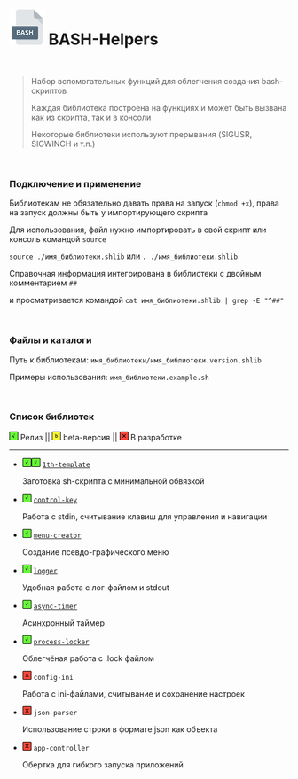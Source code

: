 # <img src="/.img/icon_bash.png"/> BASH-Helpers

<br />

> Набор вспомогательных функций для облегчения создания bash-скриптов
>
> Каждая библиотека построена на функциях и может быть вызвана как из скрипта, так и в консоли
>
> Некоторые библиотеки используют прерывания (SIGUSR, SIGWINCH и т.п.)

<br />

### Подключение и применение

Библиотекам не обязательно давать права на запуск (`chmod +x`), права на запуск должны быть у импортирующего скрипта

Для использования, файл нужно импортировать в свой скрипт или консоль командой `source`

`source ./имя_библиотеки.shlib` или `. ./имя_библиотеки.shlib`

Справочная информация интегрирована в библиотеки с двойным комментарием `##`

и просматривается командой `cat имя_библиотеки.shlib | grep -E "^##"`

<br />

### Файлы и каталоги

Путь к библиотекам: `имя_библиотеки/имя_библиотеки.version.shlib`

Примеры использования: `имя_библиотеки.example.sh`

<br />

### Список библиотек

<img src="/.img/icon_g.png"/> Релиз || <img src="/.img/icon_y.png"/> beta-версия || <img src="/.img/icon_r.png"/> В разработке

------

- <img src="/.img/icon_g.png"/><img src="/.img/icon_g.png"/> [`1th-template`](https://github.com/vitalyprohorenko/bash-helpers/tree/master/1th-template)

	Заготовка sh-скрипта с минимальной обвязкой

- <img src="/.img/icon_g.png"/> [`control-key`](https://github.com/vitalyprohorenko/bash-helpers/tree/master/control-key)

	Работа с stdin, считывание клавиш для управления и навигации

- <img src="/.img/icon_g.png"/> [`menu-creator`](https://github.com/vitalyprohorenko/bash-helpers/tree/master/menu-creator)

  Создание псевдо-графического меню

- <img src="/.img/icon_g.png"/> [`logger`](https://github.com/vitalyprohorenko/bash-helpers/tree/master/logger)

	Удобная работа с лог-файлом и stdout

- <img src="/.img/icon_g.png"/> [`async-timer`](https://github.com/vitalyprohorenko/bash-helpers/tree/master/async-timer)

  Асинхронный таймер

- <img src="/.img/icon_g.png"/> [`process-locker`](https://github.com/vitalyprohorenko/bash-helpers/tree/master/process-locker)

  Облегчёная работа с .lock файлом

- <img src="/.img/icon_r.png"/> `config-ini`

  Работа с ini-файлами, считывание и сохранение настроек

- <img src="/.img/icon_r.png"/> `json-parser`

  Использование строки в формате json как объекта

- <img src="/.img/icon_r.png"/> `app-controller`

  Обертка для гибкого запуска приложений
